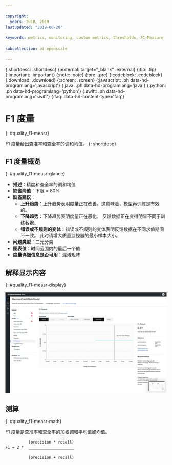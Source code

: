 ```yaml
---

copyright:
  years: 2018, 2019
lastupdated: "2019-06-28"

keywords: metrics, monitoring, custom metrics, thresholds, F1-Measure

subcollection: ai-openscale

---
```


{:shortdesc: .shortdesc}
{:external: target="_blank" .external}
{:tip: .tip}
{:important: .important}
{:note: .note}
{:pre: .pre}
{:codeblock: .codeblock}
{:download: .download}
{:screen: .screen}
{:javascript: .ph data-hd-programlang='javascript'}
{:java: .ph data-hd-programlang='java'}
{:python: .ph data-hd-programlang='python'}
{:swift: .ph data-hd-programlang='swift'}
{:faq: data-hd-content-type='faq'}

# F1 度量
{: #quality_f1-measr}

F1 度量给出查准率和查全率的调和均值。
{: shortdesc}

## F1 度量概览
{: #quality_f1-measr-glance}

- **描述**：精度和查全率的调和均值
- **缺省阈值**：下限 = 80%
- **缺省建议**：
   - **上升趋势**：上升趋势表明度量正在改善。这意味着，模型再训练是有效的。
   - **下降趋势**：下降趋势表明度量正在恶化。 反馈数据正在变得明显不同于训练数据。
   - **错误或不规则的变体**：错误或不规则的变体表明反馈数据在不同求值期间不一致。 此时请增大质量监视器的最小样本大小。
- **问题类型**：二元分类
- **图表值**：时间范围内的最后一个值
- **度量详细信息是否可用**：混淆矩阵

## 解释显示内容
{: #quality_f1-measr-display}

![显示 F1 度量图表。](images/quality-f1-meas.png)

## 测算
{: #quality_f1-measr-math}

F1 度量是查准率和查全率的加权调和平均值或均值。

```
          (precision * recall)
F1 = 2 *  ____________________

          (precision + recall)
```

